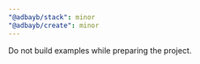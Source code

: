 ```yaml
---
"@adbayb/stack": minor
"@adbayb/create": minor
---
```


Do not build examples while preparing the project.
